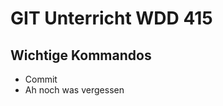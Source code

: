 GIT Unterricht WDD 415
======================

Wichtige Kommandos
------------------

*  Commit
* Ah noch was vergessen  
